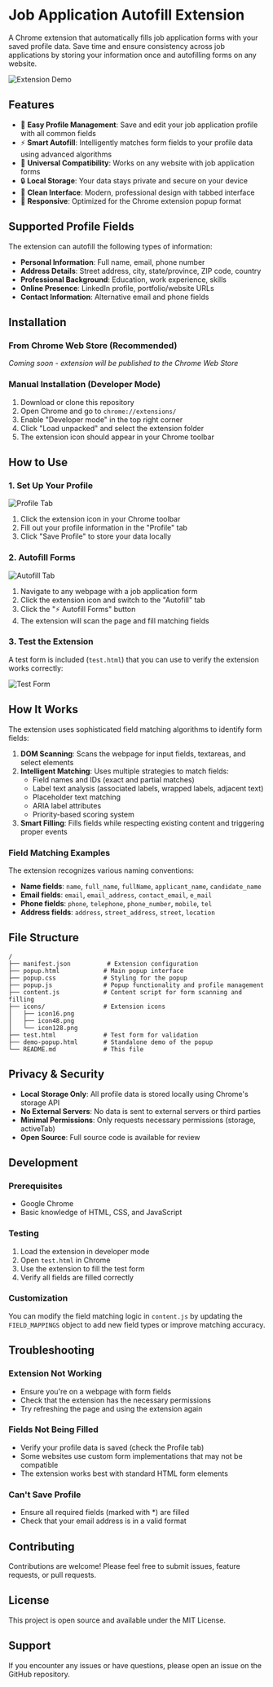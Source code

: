 # Job Application Autofill Extension

A Chrome extension that automatically fills job application forms with your saved profile data. Save time and ensure consistency across job applications by storing your information once and autofilling forms on any website.

![Extension Demo](https://github.com/user-attachments/assets/7c7e1ce9-66c4-4597-ad74-57c2747dccc3)

## Features

- 🚀 **Easy Profile Management**: Save and edit your job application profile with all common fields
- ⚡ **Smart Autofill**: Intelligently matches form fields to your profile data using advanced algorithms
- 🎯 **Universal Compatibility**: Works on any website with job application forms
- 🔒 **Local Storage**: Your data stays private and secure on your device
- 🎨 **Clean Interface**: Modern, professional design with tabbed interface
- 📱 **Responsive**: Optimized for the Chrome extension popup format

## Supported Profile Fields

The extension can autofill the following types of information:

- **Personal Information**: Full name, email, phone number
- **Address Details**: Street address, city, state/province, ZIP code, country
- **Professional Background**: Education, work experience, skills
- **Online Presence**: LinkedIn profile, portfolio/website URLs
- **Contact Information**: Alternative email and phone fields

## Installation

### From Chrome Web Store (Recommended)
*Coming soon - extension will be published to the Chrome Web Store*

### Manual Installation (Developer Mode)

1. Download or clone this repository
2. Open Chrome and go to `chrome://extensions/`
3. Enable "Developer mode" in the top right corner
4. Click "Load unpacked" and select the extension folder
5. The extension icon should appear in your Chrome toolbar

## How to Use

### 1. Set Up Your Profile

![Profile Tab](https://github.com/user-attachments/assets/7c7e1ce9-66c4-4597-ad74-57c2747dccc3)

1. Click the extension icon in your Chrome toolbar
2. Fill out your profile information in the "Profile" tab
3. Click "Save Profile" to store your data locally

### 2. Autofill Forms

![Autofill Tab](https://github.com/user-attachments/assets/f3a6a3cd-1496-4a63-9c9f-6c49ed9ca2b6)

1. Navigate to any webpage with a job application form
2. Click the extension icon and switch to the "Autofill" tab
3. Click the "⚡ Autofill Forms" button
4. The extension will scan the page and fill matching fields

### 3. Test the Extension

A test form is included (`test.html`) that you can use to verify the extension works correctly:

![Test Form](https://github.com/user-attachments/assets/9a361835-b0ac-4cfe-ba45-b49ed10b6592)

## How It Works

The extension uses sophisticated field matching algorithms to identify form fields:

1. **DOM Scanning**: Scans the webpage for input fields, textareas, and select elements
2. **Intelligent Matching**: Uses multiple strategies to match fields:
   - Field names and IDs (exact and partial matches)
   - Label text analysis (associated labels, wrapped labels, adjacent text)
   - Placeholder text matching
   - ARIA label attributes
   - Priority-based scoring system
3. **Smart Filling**: Fills fields while respecting existing content and triggering proper events

### Field Matching Examples

The extension recognizes various naming conventions:

- **Name fields**: `name`, `full_name`, `fullName`, `applicant_name`, `candidate_name`
- **Email fields**: `email`, `email_address`, `contact_email`, `e_mail`
- **Phone fields**: `phone`, `telephone`, `phone_number`, `mobile`, `tel`
- **Address fields**: `address`, `street_address`, `street`, `location`

## File Structure

```
/
├── manifest.json          # Extension configuration
├── popup.html            # Main popup interface
├── popup.css             # Styling for the popup
├── popup.js              # Popup functionality and profile management
├── content.js            # Content script for form scanning and filling
├── icons/                # Extension icons
│   ├── icon16.png
│   ├── icon48.png
│   └── icon128.png
├── test.html             # Test form for validation
├── demo-popup.html       # Standalone demo of the popup
└── README.md             # This file
```

## Privacy & Security

- **Local Storage Only**: All profile data is stored locally using Chrome's storage API
- **No External Servers**: No data is sent to external servers or third parties
- **Minimal Permissions**: Only requests necessary permissions (storage, activeTab)
- **Open Source**: Full source code is available for review

## Development

### Prerequisites
- Google Chrome
- Basic knowledge of HTML, CSS, and JavaScript

### Testing
1. Load the extension in developer mode
2. Open `test.html` in Chrome
3. Use the extension to fill the test form
4. Verify all fields are filled correctly

### Customization
You can modify the field matching logic in `content.js` by updating the `FIELD_MAPPINGS` object to add new field types or improve matching accuracy.

## Troubleshooting

### Extension Not Working
- Ensure you're on a webpage with form fields
- Check that the extension has the necessary permissions
- Try refreshing the page and using the extension again

### Fields Not Being Filled
- Verify your profile data is saved (check the Profile tab)
- Some websites use custom form implementations that may not be compatible
- The extension works best with standard HTML form elements

### Can't Save Profile
- Ensure all required fields (marked with *) are filled
- Check that your email address is in a valid format

## Contributing

Contributions are welcome! Please feel free to submit issues, feature requests, or pull requests.

## License

This project is open source and available under the MIT License.

## Support

If you encounter any issues or have questions, please open an issue on the GitHub repository.